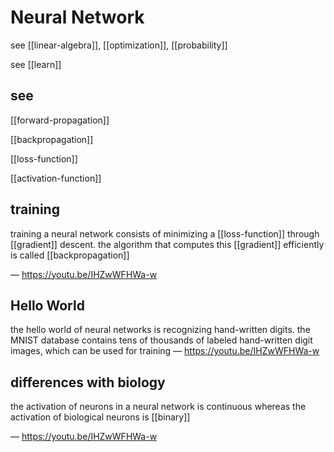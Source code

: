 # Neural Network

see [[linear-algebra]], [[optimization]], [[probability]]

see [[learn]]

## see

[[forward-propagation]]

[[backpropagation]]

[[loss-function]]

[[activation-function]]

## training

training a neural network consists of minimizing a [[loss-function]] through [[gradient]] descent. the algorithm that computes this [[gradient]] efficiently is called [[backpropagation]]

&mdash; <https://youtu.be/IHZwWFHWa-w>

## Hello World

the hello world of neural networks is recognizing hand-written digits. the MNIST database contains tens of thousands of labeled hand-written digit images, which can be used for training &mdash; <https://youtu.be/IHZwWFHWa-w>

## differences with biology

the activation of neurons in a neural network is continuous whereas the activation of biological neurons is [[binary]]

&mdash; <https://youtu.be/IHZwWFHWa-w>
